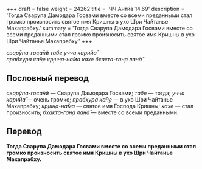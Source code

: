 +++
draft = false
weight = 24262
title = 'ЧЧ Антйа 14.69'
description = 'Тогда Сварупа Дамодара Госвами вместе со всеми преданными стал громко произносить святое имя Кришны в ухо Шри Чайтанье Махапрабху.'
summary = 'Тогда Сварупа Дамодара Госвами вместе со всеми преданными стал громко произносить святое имя Кришны в ухо Шри Чайтанье Махапрабху.'
+++

_сварӯпа-госа̄н̃и табе учча карийа̄  
прабхура ка̄н̣е кр̣шн̣а-на̄ма кахе бхакта-ган̣а лан̃а̄_

## Пословный перевод

_сварӯпа_\-_госа̄н̃и_ — Сварупа Дамодара Госвами; _табе_ — тогда; _учча_ _карийа̄_ — очень громко; _прабхура_ _ка̄н̣е_ — в ухо Шри Чайтанье Махапрабху; _кр̣шн̣а_\-_на̄ма_ — святое имя Господа Кришны; _кахе_ — стал произносить; _бхакта_\-_ган̣а_ _лан̃а̄_ — вместе со всеми преданными.

## Перевод

**Тогда Сварупа Дамодара Госвами вместе со всеми преданными стал громко произносить святое имя Кришны в ухо Шри Чайтанье Махапрабху.**
